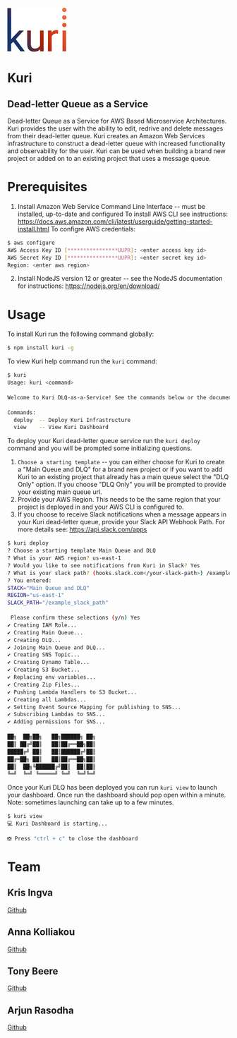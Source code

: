 ![kuri](dashboard/public/logo_color.png)

# Kuri
## Dead-letter Queue as a Service
Dead-letter Queue as a Service for AWS Based Microservice Architectures. Kuri provides the user with the
ability to edit, redrive and delete messages from their dead-letter queue. Kuri creates an Amazon Web Services
infrastructure to construct a dead-letter queue with increased functionality and observability for the user.
Kuri can be used when building a brand new project or added on to an existing project that uses a message queue.


# Prerequisites
1. Install Amazon Web Service Command Line Interface -- must be installed, up-to-date and configured
To install AWS CLI see instructions: https://docs.aws.amazon.com/cli/latest/userguide/getting-started-install.html
To configre AWS credentials:
```bash
$ aws configure
AWS Access Key ID [****************UUPR]: <enter access key id>
AWS Secret Key ID [****************UUPR]: <enter secret key id>
Region: <enter aws region>
```
2. Install NodeJS version 12 or greater -- see the NodeJS documentation for instructions: https://nodejs.org/en/download/

# Usage
To install Kuri run the following command globally:
```bash
$ npm install kuri -g
```
To view Kuri help command run the `kuri` command:
```bash
$ kuri
Usage: kuri <command>

Welcome to Kuri DLQ-as-a-Service! See the commands below or the documentation at <doc link>

Commands:
  deploy  -- Deploy Kuri Infrastructure
  view    -- View Kuri Dashboard
```

To deploy your Kuri dead-letter queue service run the `kuri deploy` command and you will be prompted some
initializing questions. 
1. `Choose a starting template` -- you can either choose for Kuri to create a "Main Queue and DLQ" for a brand new project or if you want to add Kuri to an existing project that already has a main queue select the "DLQ Only" option. If you choose "DLQ Only" you will be prompted to provide your existing main queue url.
2. Provide your AWS Region. This needs to be the same region that your project is deployed in and your AWS CLI is configured to.
3. If you choose to receive Slack notifications when a message appears in your Kuri dead-letter queue, provide your Slack API Webhook Path. For more details see: https://api.slack.com/apps

```bash
$ kuri deploy
? Choose a starting template Main Queue and DLQ
? What is your AWS region? us-east-1
? Would you like to see notifications from Kuri in Slack? Yes
? What is your slack path? (hooks.slack.com</your-slack-path>) /example_slack_path
? You entered:
STACK="Main Queue and DLQ"
REGION="us-east-1"
SLACK_PATH="/example_slack_path"

 Please confirm these selections (y/n) Yes
✔ Creating IAM Role...
✔ Creating Main Queue...
✔ Creating DLQ...
✔ Joining Main Queue and DLQ...
✔ Creating SNS Topic...
✔ Creating Dynamo Table...
✔ Creating S3 Bucket...
✔ Replacing env variables...
✔ Creating Zip Files...
✔ Pushing Lambda Handlers to S3 Bucket...
✔ Creating all Lambdas...
✔ Setting Event Source Mapping for publishing to SNS...
✔ Subscribing Lambdas to SNS...
✔ Adding permissions for SNS...

██╗  ██╗██╗   ██╗██████╗ ██╗
██║ ██╔╝██║   ██║██╔══██╗██║
█████╔╝ ██║   ██║██████╔╝██║
██╔═██╗ ██║   ██║██╔══██╗██║
██║  ██╗╚██████╔╝██║  ██║██║
╚═╝  ╚═╝ ╚═════╝ ╚═╝  ╚═╝╚═╝
```

Once your Kuri DLQ has been deployed you can run `kuri view` to launch your dashboard. Once run the dashboard should pop open within a minute. Note: sometimes launching can take up to a few minutes.
```bash
$ kuri view
💻 Kuri Dashboard is starting...

❎ Press "ctrl + c" to close the dashboard
```
# Team
## Kris Ingva
[Github](https://github.com/krisingva)
## Anna Kolliakou
[Github](https://github.com/akolliakou)
## Tony Beere
[Github](https://github.com/AJBeere)
## Arjun Rasodha
[Github](https://github.com/ARasodha)